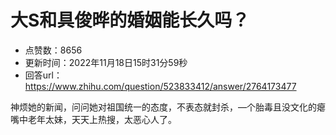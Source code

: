 # 大S和具俊晔的婚姻能长久吗？
- 点赞数：8656
- 更新时间：2022年11月18日15时31分59秒
- 回答url：https://www.zhihu.com/question/523833412/answer/2764173477
<body>
 <p data-pid="WUtBOWnj">神烦她的新闻，问问她对祖国统一的态度，不表态就封杀，—个胎毒且没文化的瘪嘴中老年太妹，天天上热搜，太恶心人了。</p>
</body>